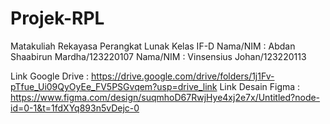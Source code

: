 # Projek-RPL
Matakuliah Rekayasa Perangkat Lunak 
Kelas IF-D
Nama/NIM : Abdan Shaabirun Mardha/123220107
Nama/NIM : Vinsensius Johan/123220113

Link Google Drive : https://drive.google.com/drive/folders/1j1Fv-pTfue_Ui09QyOyEe_FV5PSGvqem?usp=drive_link
Link Desain Figma : https://www.figma.com/design/suqmhoD67RwjHye4xj2e7x/Untitled?node-id=0-1&t=1fdXYq893n5vDejc-0
